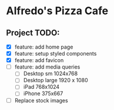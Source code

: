 # Alfredo's Pizza Cafe

## Project TODO:

* [x] feature: add home page
* [x] feature: setup styled components
* [x] feature: add favicon
* [ ] feature: add media queries
  * [ ] Desktop sm 1024x768
  * [ ] Desktop large 1920 x 1080
  * [ ] iPad 768x1024
  * [ ] iPhone 375x667
* [ ] Replace stock images
